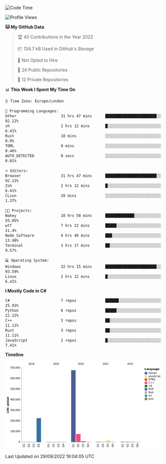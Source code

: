 <!--START_SECTION:waka-->
![Code Time](http://img.shields.io/badge/Code%20Time-280%20hrs%2015%20mins-blue)

![Profile Views](http://img.shields.io/badge/Profile%20Views-12-blue)

**🐱 My GitHub Data** 

> 🏆 40 Contributions in the Year 2022
 > 
> 📦 134.7 kB Used in GitHub's Storage 
 > 
> 🚫 Not Opted to Hire
 > 
> 📜 24 Public Repositories 
 > 
> 🔑 12 Private Repositories  
 > 
📊 **This Week I Spent My Time On** 

```text
⌚︎ Time Zone: Europe/London

💬 Programming Languages: 
Other                    31 hrs 47 mins      ███████████████████████░░   92.22% 
sh                       2 hrs 12 mins       █░░░░░░░░░░░░░░░░░░░░░░░░   6.41% 
Rust                     18 mins             ░░░░░░░░░░░░░░░░░░░░░░░░░   0.9% 
TOML                     9 mins              ░░░░░░░░░░░░░░░░░░░░░░░░░   0.46% 
AUTO_DETECTED            0 secs              ░░░░░░░░░░░░░░░░░░░░░░░░░   0.01%

🔥 Editors: 
Browser                  31 hrs 47 mins      ███████████████████████░░   92.22% 
Zsh                      2 hrs 12 mins       █░░░░░░░░░░░░░░░░░░░░░░░░   6.41% 
CLion                    28 mins             ░░░░░░░░░░░░░░░░░░░░░░░░░   1.37%

🐱‍💻 Projects: 
Wakey                    18 hrs 58 mins      █████████████░░░░░░░░░░░░   55.05% 
wtf                      7 hrs 22 mins       █████░░░░░░░░░░░░░░░░░░░░   21.4% 
Node_Software            4 hrs 49 mins       ███░░░░░░░░░░░░░░░░░░░░░░   13.98% 
Terminal                 3 hrs 17 mins       ██░░░░░░░░░░░░░░░░░░░░░░░   9.57%

💻 Operating System: 
Windows                  32 hrs 15 mins      ███████████████████████░░   93.59% 
Linux                    2 hrs 12 mins       █░░░░░░░░░░░░░░░░░░░░░░░░   6.41%

```

**I Mostly Code in C#** 

```text
C#                       7 repos             ██████░░░░░░░░░░░░░░░░░░░   25.93% 
Python                   6 repos             █████░░░░░░░░░░░░░░░░░░░░   22.22% 
C++                      3 repos             ██░░░░░░░░░░░░░░░░░░░░░░░   11.11% 
Rust                     3 repos             ██░░░░░░░░░░░░░░░░░░░░░░░   11.11% 
JavaScript               2 repos             █░░░░░░░░░░░░░░░░░░░░░░░░   7.41%

```


**Timeline**

![Chart not found](https://raw.githubusercontent.com/Jirubizu/Jirubizu/master/charts/bar_graph.png) 


 Last Updated on 29/09/2022 19:04:05 UTC
<!--END_SECTION:waka-->